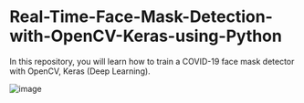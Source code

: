 # Real-Time-Face-Mask-Detection-with-OpenCV-Keras-using-Python

In this repository, you will learn how to train a COVID-19 face mask detector with OpenCV, Keras (Deep Learning).

![image](https://user-images.githubusercontent.com/68604487/185742923-ae466a9b-4133-473d-acb3-359b41263fd6.png)
